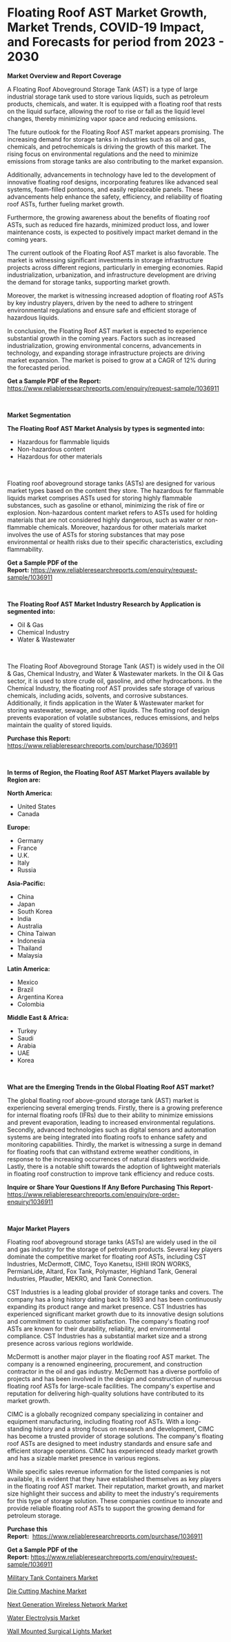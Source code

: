 <p><h1>Floating Roof AST Market Growth, Market Trends, COVID-19 Impact, and Forecasts for period from 2023 - 2030</h1></p><p><strong>Market Overview and Report Coverage</strong></p>
<p><p>A Floating Roof Aboveground Storage Tank (AST) is a type of large industrial storage tank used to store various liquids, such as petroleum products, chemicals, and water. It is equipped with a floating roof that rests on the liquid surface, allowing the roof to rise or fall as the liquid level changes, thereby minimizing vapor space and reducing emissions.</p><p>The future outlook for the Floating Roof AST market appears promising. The increasing demand for storage tanks in industries such as oil and gas, chemicals, and petrochemicals is driving the growth of this market. The rising focus on environmental regulations and the need to minimize emissions from storage tanks are also contributing to the market expansion.</p><p>Additionally, advancements in technology have led to the development of innovative floating roof designs, incorporating features like advanced seal systems, foam-filled pontoons, and easily replaceable panels. These advancements help enhance the safety, efficiency, and reliability of floating roof ASTs, further fueling market growth.</p><p>Furthermore, the growing awareness about the benefits of floating roof ASTs, such as reduced fire hazards, minimized product loss, and lower maintenance costs, is expected to positively impact market demand in the coming years.</p><p>The current outlook of the Floating Roof AST market is also favorable. The market is witnessing significant investments in storage infrastructure projects across different regions, particularly in emerging economies. Rapid industrialization, urbanization, and infrastructure development are driving the demand for storage tanks, supporting market growth.</p><p>Moreover, the market is witnessing increased adoption of floating roof ASTs by key industry players, driven by the need to adhere to stringent environmental regulations and ensure safe and efficient storage of hazardous liquids.</p><p>In conclusion, the Floating Roof AST market is expected to experience substantial growth in the coming years. Factors such as increased industrialization, growing environmental concerns, advancements in technology, and expanding storage infrastructure projects are driving market expansion. The market is poised to grow at a CAGR of 12% during the forecasted period.</p></p>
<p><strong>Get a Sample PDF of the Report:</strong> <a href="https://www.reliableresearchreports.com/enquiry/request-sample/1036911">https://www.reliableresearchreports.com/enquiry/request-sample/1036911</a></p>
<p>&nbsp;</p>
<p><strong>Market Segmentation</strong></p>
<p><strong>The Floating Roof AST Market Analysis by types is segmented into:</strong></p>
<p><ul><li>Hazardous for flammable liquids</li><li>Non-hazardous content</li><li>Hazardous for other materials</li></ul></p>
<p>&nbsp;</p>
<p><p>Floating roof aboveground storage tanks (ASTs) are designed for various market types based on the content they store. The hazardous for flammable liquids market comprises ASTs used for storing highly flammable substances, such as gasoline or ethanol, minimizing the risk of fire or explosion. Non-hazardous content market refers to ASTs used for holding materials that are not considered highly dangerous, such as water or non-flammable chemicals. Moreover, hazardous for other materials market involves the use of ASTs for storing substances that may pose environmental or health risks due to their specific characteristics, excluding flammability.</p></p>
<p><strong>Get a Sample PDF of the Report:</strong>&nbsp;<a href="https://www.reliableresearchreports.com/enquiry/request-sample/1036911">https://www.reliableresearchreports.com/enquiry/request-sample/1036911</a></p>
<p>&nbsp;</p>
<p><strong>The Floating Roof AST Market Industry Research by Application is segmented into:</strong></p>
<p><ul><li>Oil & Gas</li><li>Chemical Industry</li><li>Water & Wastewater</li></ul></p>
<p>&nbsp;</p>
<p><p>The Floating Roof Aboveground Storage Tank (AST) is widely used in the Oil & Gas, Chemical Industry, and Water & Wastewater markets. In the Oil & Gas sector, it is used to store crude oil, gasoline, and other hydrocarbons. In the Chemical Industry, the floating roof AST provides safe storage of various chemicals, including acids, solvents, and corrosive substances. Additionally, it finds application in the Water & Wastewater market for storing wastewater, sewage, and other liquids. The floating roof design prevents evaporation of volatile substances, reduces emissions, and helps maintain the quality of stored liquids.</p></p>
<p><strong>Purchase this Report:</strong>&nbsp; <a href="https://www.reliableresearchreports.com/purchase/1036911">https://www.reliableresearchreports.com/purchase/1036911</a></p>
<p>&nbsp;</p>
<p><strong>In terms of Region, the Floating Roof AST Market Players available by Region are:</strong></p>
<p>
    <p> <strong> North America: </strong>
        <ul>
            <li>United States</li>
            <li>Canada</li>
        </ul>
        </p> 
    <p> <strong> Europe: </strong>
        <ul>
            <li>Germany</li>
            <li>France</li>
            <li>U.K.</li>
            <li>Italy</li>
            <li>Russia</li>
        </ul>
        </p> 
    <p> <strong> Asia-Pacific: </strong>
        <ul>
            <li>China</li>
            <li>Japan</li>
            <li>South Korea</li>
            <li>India</li>
            <li>Australia</li>
            <li>China Taiwan</li>
            <li>Indonesia</li>
            <li>Thailand</li>
            <li>Malaysia</li>
        </ul>
        </p> 
    <p> <strong> Latin America: </strong>
        <ul>
            <li>Mexico</li>
            <li>Brazil</li>
            <li>Argentina Korea</li>
            <li>Colombia</li>
        </ul>
        </p> 
    <p> <strong> Middle East & Africa: </strong>
        <ul>
            <li>Turkey</li>
            <li>Saudi</li>
            <li>Arabia</li>
            <li>UAE</li>
            <li>Korea</li>
        </ul>
    </p>
    </p>
<p>&nbsp;</p>
<p><strong>What are the Emerging Trends in the Global Floating Roof AST market?</strong></p>
<p><p>The global floating roof above-ground storage tank (AST) market is experiencing several emerging trends. Firstly, there is a growing preference for internal floating roofs (IFRs) due to their ability to minimize emissions and prevent evaporation, leading to increased environmental regulations. Secondly, advanced technologies such as digital sensors and automation systems are being integrated into floating roofs to enhance safety and monitoring capabilities. Thirdly, the market is witnessing a surge in demand for floating roofs that can withstand extreme weather conditions, in response to the increasing occurrences of natural disasters worldwide. Lastly, there is a notable shift towards the adoption of lightweight materials in floating roof construction to improve tank efficiency and reduce costs.</p></p>
<p><strong>Inquire or Share Your Questions If Any Before Purchasing This Report</strong>- <a href="https://www.reliableresearchreports.com/enquiry/pre-order-enquiry/1036911">https://www.reliableresearchreports.com/enquiry/pre-order-enquiry/1036911</a></p>
<p>&nbsp;</p>
<p><strong>Major Market Players</strong></p>
<p><p>Floating roof aboveground storage tanks (ASTs) are widely used in the oil and gas industry for the storage of petroleum products. Several key players dominate the competitive market for floating roof ASTs, including CST Industries, McDermott, CIMC, Toyo Kanetsu, ISHII IRON WORKS, PermianLide, Altard, Fox Tank, Polymaster, Highland Tank, General Industries, Pfaudler, MEKRO, and Tank Connection.</p><p>CST Industries is a leading global provider of storage tanks and covers. The company has a long history dating back to 1893 and has been continuously expanding its product range and market presence. CST Industries has experienced significant market growth due to its innovative design solutions and commitment to customer satisfaction. The company's floating roof ASTs are known for their durability, reliability, and environmental compliance. CST Industries has a substantial market size and a strong presence across various regions worldwide.</p><p>McDermott is another major player in the floating roof AST market. The company is a renowned engineering, procurement, and construction contractor in the oil and gas industry. McDermott has a diverse portfolio of projects and has been involved in the design and construction of numerous floating roof ASTs for large-scale facilities. The company's expertise and reputation for delivering high-quality solutions have contributed to its market growth.</p><p>CIMC is a globally recognized company specializing in container and equipment manufacturing, including floating roof ASTs. With a long-standing history and a strong focus on research and development, CIMC has become a trusted provider of storage solutions. The company's floating roof ASTs are designed to meet industry standards and ensure safe and efficient storage operations. CIMC has experienced steady market growth and has a sizable market presence in various regions.</p><p>While specific sales revenue information for the listed companies is not available, it is evident that they have established themselves as key players in the floating roof AST market. Their reputation, market growth, and market size highlight their success and ability to meet the industry's requirements for this type of storage solution. These companies continue to innovate and provide reliable floating roof ASTs to support the growing demand for petroleum storage.</p></p>
<p><strong>Purchase this Report:</strong>&nbsp;&nbsp;<a href="https://www.reliableresearchreports.com/purchase/1036911">https://www.reliableresearchreports.com/purchase/1036911</a></p>
<p></p>
<p><strong>Get a Sample PDF of the Report:</strong>&nbsp;<a href="https://www.reliableresearchreports.com/enquiry/request-sample/1036911">https://www.reliableresearchreports.com/enquiry/request-sample/1036911</a></p>
<p><p><a href="https://medium.com/@shubham99912151/military-tank-containers-market-size-growth-forecast-2023-2030-f85b9baab5ab">Military Tank Containers Market</a></p><p><a href="https://github.com/sofayahoo2023/Market-Research-Report-List-1/blob/main/die-cutting-machine-market.md">Die Cutting Machine Market</a></p><p><a href="https://medium.com/@henrykihn/next-generation-wireless-network-market-size-growth-forecast-2023-2030-6544630ea407">Next Generation Wireless Network Market</a></p><p><a href="https://www.linkedin.com/pulse/water-electrolysis-market-size-share-global-analysis-nkrwe/">Water Electrolysis Market</a></p><p><a href="https://www.reportprime.com/wall-mounted-surgical-lights-r10938">Wall Mounted Surgical Lights Market</a></p></p>